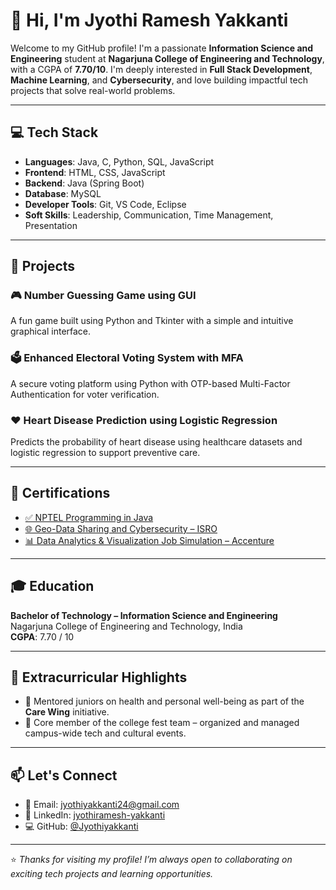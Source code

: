 # 👋 Hi, I'm Jyothi Ramesh Yakkanti

Welcome to my GitHub profile! I'm a passionate **Information Science and Engineering** student at **Nagarjuna College of Engineering and Technology**, with a CGPA of **7.70/10**. I'm deeply interested in **Full Stack Development**, **Machine Learning**, and **Cybersecurity**, and love building impactful tech projects that solve real-world problems.

---

## 💻 Tech Stack

- **Languages**: Java, C, Python, SQL, JavaScript  
- **Frontend**: HTML, CSS, JavaScript  
- **Backend**: Java (Spring Boot)  
- **Database**: MySQL  
- **Developer Tools**: Git, VS Code, Eclipse  
- **Soft Skills**: Leadership, Communication, Time Management, Presentation

---

## 🚀 Projects

### 🎮 Number Guessing Game using GUI  
A fun game built using Python and Tkinter with a simple and intuitive graphical interface.

### 🗳️ Enhanced Electoral Voting System with MFA  
A secure voting platform using Python with OTP-based Multi-Factor Authentication for voter verification.

### ❤️ Heart Disease Prediction using Logistic Regression  
Predicts the probability of heart disease using healthcare datasets and logistic regression to support preventive care.

---

## 📜 Certifications

- [✅ NPTEL Programming in Java](https://nptel.ac.in/)  
- [🌐 Geo-Data Sharing and Cybersecurity – ISRO](https://www.iirs.gov.in/)  
- [📊 Data Analytics & Visualization Job Simulation – Accenture](https://www.theforage.com/)

---

## 🎓 Education

**Bachelor of Technology – Information Science and Engineering**  
Nagarjuna College of Engineering and Technology, India  
**CGPA**: 7.70 / 10

---

## 🎯 Extracurricular Highlights

- 🧠 Mentored juniors on health and personal well-being as part of the **Care Wing** initiative.
- 🎤 Core member of the college fest team – organized and managed campus-wide tech and cultural events.

---

## 📫 Let's Connect

- 📧 Email: [jyothiyakkanti24@gmail.com](mailto:jyothiyakkanti24@gmail.com)  
- 💼 LinkedIn: [jyothiramesh-yakkanti](https://www.linkedin.com/in/jyothiramesh-yakkanti)  
- 💻 GitHub: [@Jyothiyakkanti](https://github.com/JyothiRY)

---

⭐ *Thanks for visiting my profile! I’m always open to collaborating on exciting tech projects and learning opportunities.*  
